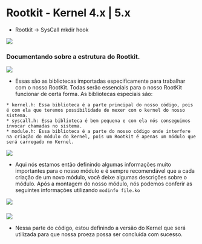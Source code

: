 # Rootkit - Kernel 4.x | 5.x
  
   * Rootkit -> SysCall mkdir hook

  <img src="https://imgur.com/NH5w62K.png" />
  
  
  <h3>Documentando sobre a estrutura do Rootkit.</h3>
  
  <img src="https://imgur.com/5RtnDhT.png" />
  
   * Essas são as bibliotecas importadas especificamente para trabalhar com o nosso RootKit. Todas serão essenciais para o nosso RootKit funcionar de certa forma. As bibliotecas especiais são:
   
    * kernel.h: Essa biblioteca é a parte principal do nosso código, pois é com ela que teremos possibilidade de mexer com o kernel do nosso sistema.
    * syscall.h: Essa biblioteca é bem pequena e com ela nós conseguimos invocar chamadas no sistema.
    * module.h: Essa biblioteca é a parte do nosso código onde interfere na criação do módulo do kernel, pois um Rootkit é apenas um módulo que será carregado no Kernel.

  <img src="https://imgur.com/m8TVLvA.png" />
  
   * Aqui nós estamos então definindo algumas informações muito importantes para o nosso módulo e é sempre recomendável que a cada criação de um novo módulo, você deixe algumas descrições sobre o módulo. Após a montagem do nosso módulo, nós podemos conferir as seguintes informações utilizando <code>modinfo file.ko</code>
   
   <img src="https://imgur.com/aHYfTn5.png">
   
   <h3></h3>
   
   <img src="https://imgur.com/Udh4jqH" />
   
  * Nessa parte do código, estou definindo a versão do Kernel que será utilizada para que nossa proeza possa ser concluída com sucesso.
